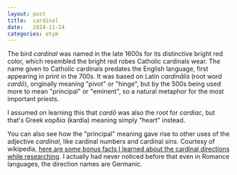```yaml
---
layout: post
title:  cardinal
date:   2024-11-24
categories: etym
---
```

The bird *cardinal* was named in the late 1600s for its distinctive bright red color, which resembled the bright red robes Catholic cardinals wear. The name given to Catholic cardinals predates the English language, first appearing in print in the 700s. It was based on Latin *cardinālis* (root word *cardō*), originally meaning "pivot" or "hinge", but by the 500s being used more to mean "principal" or "eminent", so a natural metaphor for the most important priests.

I assumed on learning this that *cardō* was also the root for *cardiac*, but that's Greek καρδία (kardía) meaning simply "heart" instead.

You can also see how the "principal" meaning gave rise to other uses of the adjective *cardinal*, like cardinal numbers and cardinal sins. Courtesy of wikipedia, [here are some bonus facts I learned about the cardinal directions while researching](https://en.wikipedia.org/wiki/Cardinal_direction#Germanic_origin_of_names). I actually had never noticed before that even in Romance languages, the direction names are Germanic.
